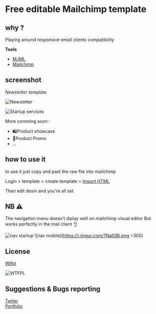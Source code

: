 # Free editable Mailchimp template

## why  ? 

Playing around responsive email clients compatibility 

**Tools**

* [MJML](http://mjml.io)  
* [Mailchimp](http://mailchimp.com)

## screenshot

*Newsletter template* 

![Newsletter](https://i.imgur.com/6RfVxqr.png)

![Startup services](https://i.imgur.com/czdNYYe.png)

More comming soon : 
* 🛍Product showcase
* 🎁Product Promo 
* ...

## how to use it 

to use it just copy and past the raw file into mailchimp 

Login > template > create template > [Import HTML](https://us10.admin.mailchimp.com/templates/create-template/)

Then edit desin and you're all set

## NB ⚠️

The navigation menu doesn't diplay well on mailchimp visual editor 
But works perfectly in the mail client 👌

![nav startup](https://i.imgur.com/pE8enAh.png)
![nav mobile](https://i.imgur.com/7NaIGBj.png =300)


## License

[Wtfpl](http://www.wtfpl.net/)



![WTFPL](https://upload.wikimedia.org/wikipedia/commons/thumb/0/05/WTFPL_logo.svg/280px-WTFPL_logo.svg.png)

## Suggestions & Bugs reporting 

[Twiter](https://twitter.com/Malo_Richard)  
[Portfolio](https://malorchrd.github.io/MaloRchrd/)  



